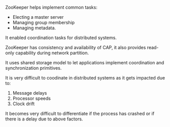 ZooKeeper helps implement common tasks:
* Electing a master server
* Managing group membership
* Managing metadata.

It enabled coordination tasks for distributed systems.

ZooKeeper has consistency and availability of CAP, it also provides read-only capability during network partition.

It uses shared storage model to let applications implement coordination and synchronization primitives.

It is very difficult to coodinate in distributed systems as it gets impacted due to:
1. Message delays
2. Processor speeds
3. Clock drift

It becomes very difficult to differentiate if the process has crashed or if there is a delay due to above factors.

